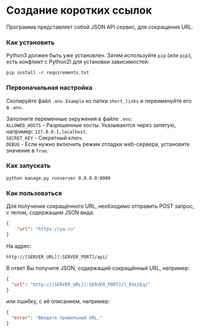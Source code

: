 # Создание коротких ссылок

Программа представляет собой JSON API сервис, для сокращения URL. 
  
### Как установить

Python3 должен быть уже установлен.
Затем используйте `pip` (или `pip3`, есть конфликт с Python2) для установки зависимостей:
```console
pip install -r requirements.txt
```

### Первоначальная настройка

Скопируйте файл `.env.Example` из папки `short_links` и переименуйте его в `.env`.  

Заполните переменные окружения в файле `.env`:  
`ALLOWED_HOSTS` - Разрешенные хосты. Указываются через запятую, например: `127.0.0.1,localhost`.  
`SECRET_KEY` - Секретный ключ.  
`DEBUG` - Если нужно включить режим отладки web-сервера, установите значение в `True`.  


### Как запускать
```console
python manage.py runserver 0.0.0.0:8000
```

### Как пользоваться
Для получения сокращённого URL, необходимо отправить POST запрос, с телом, содержащим JSON вида:
```json
{
    "url": "https://ya.ru"
}
```
На адрес:
```
http://[SERVER_URL][:SERVER_PORT]/api/
```

В ответ Вы получите JSON, содержащий сокращённый URL, например:
```json
{
  "url": "http://[SERVER_URL][:SERVER_PORT]/l_KVLSEq/"
}
```

или ошибку, с её описанием, например:
```json
{
  "error": "Введите правильный URL."
}
```

